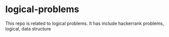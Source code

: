 # logical-problems
This repo is related to logical problems. It has include hackerrank problems, logical, data structure
